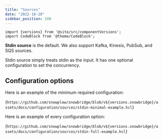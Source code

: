 ```yaml
---
title: "Sources"
date: "2022-10-20"
sidebar_position: 100
---
```


```mdx-code-block
import {versions} from '@site/src/componentVersions';
import CodeBlock from '@theme/CodeBlock';
```

**Stdin source** is the default. We also support Kafka, Kinesis, PubSub, and SQS sources.

Stdin source simply treats stdin as the input. It has one optional configuration to set the concurrency.

## Configuration options

Here is an example of the minimum required configuration:

<CodeBlock language="hcl" reference>{`
https://github.com/snowplow/snowbridge/blob/v${versions.snowbridge}/assets/docs/configuration/sources/stdin-minimal-example.hcl
`}</CodeBlock>

Here is an example of every configuration option:

<CodeBlock language="hcl" reference>{`
https://github.com/snowplow/snowbridge/blob/v${versions.snowbridge}/assets/docs/configuration/sources/stdin-full-example.hcl
`}</CodeBlock>
